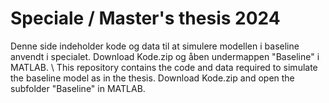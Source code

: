 # Speciale / Master's thesis 2024
Denne side indeholder kode og data til at simulere modellen i baseline anvendt i specialet.
Download Kode.zip og åben undermappen "Baseline" i MATLAB.
\\
This repository contains the code and data required to simulate the baseline model as in the thesis.
Download Kode.zip and open the subfolder "Baseline" in MATLAB.

